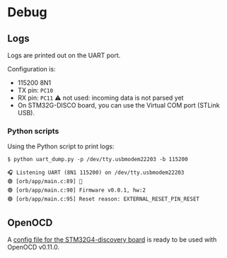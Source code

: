 # Debug

## Logs

Logs are printed out on the UART port. 

Configuration is: 
  - 115200 8N1
  - TX pin: `PC10`
  - RX pin: `PC11` ⚠️ not used: incoming data is not parsed yet
  - On STM32G-DISCO board, you can use the Virtual COM port (STLink USB).

### Python scripts

Using the Python script to print logs:

```shell
$ python uart_dump.py -p /dev/tty.usbmodem22203 -b 115200

🎧 Listening UART (8N1 115200) on /dev/tty.usbmodem22203
🟢 [orb/app/main.c:89] 🤖
🟢 [orb/app/main.c:90] Firmware v0.0.1, hw:2
🟢 [orb/app/main.c:95] Reset reason: EXTERNAL_RESET_PIN_RESET
```

## OpenOCD

A [config file for the STM32G4-discovery board](stm32g4discovery.cfg) is ready to be used with OpenOCD v0.11.0.
